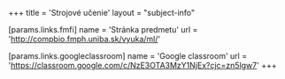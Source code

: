 +++
title = 'Strojové učenie'
layout = "subject-info"

[params.links.fmfi]
name = 'Stránka predmetu'
url = 'http://compbio.fmph.uniba.sk/vyuka/ml/'

[params.links.googleclassroom]
name = 'Google classroom'
url = 'https://classroom.google.com/c/NzE3OTA3MzY1NjEx?cjc=zn5lgw7'
+++
